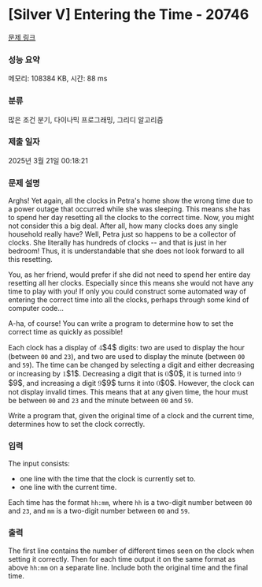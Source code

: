 # [Silver V] Entering the Time - 20746 

[문제 링크](https://www.acmicpc.net/problem/20746) 

### 성능 요약

메모리: 108384 KB, 시간: 88 ms

### 분류

많은 조건 분기, 다이나믹 프로그래밍, 그리디 알고리즘

### 제출 일자

2025년 3월 21일 00:18:21

### 문제 설명

<p>Arghs! Yet again, all the clocks in Petra's home show the wrong time due to a power outage that occurred while she was sleeping. This means she has to spend her day resetting all the clocks to the correct time. Now, you might not consider this a big deal. After all, how many clocks does any single household really have? Well, Petra just so happens to be a collector of clocks. She literally has hundreds of clocks -- and that is just in her bedroom! Thus, it is understandable that she does not look forward to all this resetting.</p>

<p>You, as her friend, would prefer if she did not need to spend her entire day resetting all her clocks. Especially since this means she would not have any time to play with you! If only you could construct some automated way of entering the correct time into all the clocks, perhaps through some kind of computer code...</p>

<p>A-ha, of course! You can write a program to determine how to set the correct time as quickly as possible!</p>

<p>Each clock has a display of <mjx-container class="MathJax" jax="CHTML" style="font-size: 109%; position: relative;"><mjx-math class="MJX-TEX" aria-hidden="true"><mjx-mn class="mjx-n"><mjx-c class="mjx-c34"></mjx-c></mjx-mn></mjx-math><mjx-assistive-mml unselectable="on" display="inline"><math xmlns="http://www.w3.org/1998/Math/MathML"><mn>4</mn></math></mjx-assistive-mml><span aria-hidden="true" class="no-mathjax mjx-copytext">$4$</span></mjx-container> digits: two are used to display the hour (between <code>00</code> and <code>23</code>), and two are used to display the minute (between <code>00</code> and <code>59</code>). The time can be changed by selecting a digit and either decreasing or increasing by <mjx-container class="MathJax" jax="CHTML" style="font-size: 109%; position: relative;"><mjx-math class="MJX-TEX" aria-hidden="true"><mjx-mn class="mjx-n"><mjx-c class="mjx-c31"></mjx-c></mjx-mn></mjx-math><mjx-assistive-mml unselectable="on" display="inline"><math xmlns="http://www.w3.org/1998/Math/MathML"><mn>1</mn></math></mjx-assistive-mml><span aria-hidden="true" class="no-mathjax mjx-copytext">$1$</span></mjx-container>. Decreasing a digit that is <mjx-container class="MathJax" jax="CHTML" style="font-size: 109%; position: relative;"><mjx-math class="MJX-TEX" aria-hidden="true"><mjx-mn class="mjx-n"><mjx-c class="mjx-c30"></mjx-c></mjx-mn></mjx-math><mjx-assistive-mml unselectable="on" display="inline"><math xmlns="http://www.w3.org/1998/Math/MathML"><mn>0</mn></math></mjx-assistive-mml><span aria-hidden="true" class="no-mathjax mjx-copytext">$0$</span></mjx-container>, it is turned into <mjx-container class="MathJax" jax="CHTML" style="font-size: 109%; position: relative;"><mjx-math class="MJX-TEX" aria-hidden="true"><mjx-mn class="mjx-n"><mjx-c class="mjx-c39"></mjx-c></mjx-mn></mjx-math><mjx-assistive-mml unselectable="on" display="inline"><math xmlns="http://www.w3.org/1998/Math/MathML"><mn>9</mn></math></mjx-assistive-mml><span aria-hidden="true" class="no-mathjax mjx-copytext">$9$</span></mjx-container>, and increasing a digit <mjx-container class="MathJax" jax="CHTML" style="font-size: 109%; position: relative;"><mjx-math class="MJX-TEX" aria-hidden="true"><mjx-mn class="mjx-n"><mjx-c class="mjx-c39"></mjx-c></mjx-mn></mjx-math><mjx-assistive-mml unselectable="on" display="inline"><math xmlns="http://www.w3.org/1998/Math/MathML"><mn>9</mn></math></mjx-assistive-mml><span aria-hidden="true" class="no-mathjax mjx-copytext">$9$</span></mjx-container> turns it into <mjx-container class="MathJax" jax="CHTML" style="font-size: 109%; position: relative;"><mjx-math class="MJX-TEX" aria-hidden="true"><mjx-mn class="mjx-n"><mjx-c class="mjx-c30"></mjx-c></mjx-mn></mjx-math><mjx-assistive-mml unselectable="on" display="inline"><math xmlns="http://www.w3.org/1998/Math/MathML"><mn>0</mn></math></mjx-assistive-mml><span aria-hidden="true" class="no-mathjax mjx-copytext">$0$</span></mjx-container>. However, the clock can not display invalid times. This means that at any given time, the hour must be between <code>00</code> and <code>23</code> and the minute between <code>00</code> and <code>59</code>.</p>

<p>Write a program that, given the original time of a clock and the current time, determines how to set the clock correctly.</p>

### 입력 

 <p>The input consists:</p>

<ul>
	<li>one line with the time that the clock is currently set to.</li>
	<li>one line with the current time.</li>
</ul>

<p>Each time has the format <code>hh:mm</code>, where <code>hh</code> is a two-digit number between <code>00</code> and <code>23</code>, and <code>mm</code> is a two-digit number between <code>00</code> and <code>59</code>.</p>

### 출력 

 <p>The first line contains the number of different times seen on the clock when setting it correctly. Then for each time output it on the same format as above <code>hh:mm</code> on a separate line. Include both the original time and the final time.</p>

